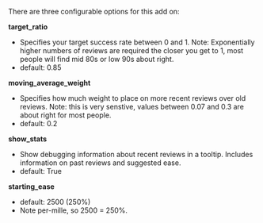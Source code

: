 There are three configurable options for this add on:

**target_ratio**

- Specifies your target success rate between 0 and 1. Note: Exponentially
higher numbers of reviews are required the closer you get to 1, most people
will find mid 80s or low 90s about right.
- default: 0.85

**moving_average_weight**

- Specifies how much weight to place on more recent reviews over old reviews.
Note: this is very senstive, values between 0.07 and 0.3 are about right for
most people.
- default: 0.2

**show_stats**

- Show debugging information about recent reviews in a tooltip. Includes
information on past reviews and suggested ease.
- default: True

**starting_ease**

- default: 2500 (250%)
- Note per-mille, so 2500 = 250%.
